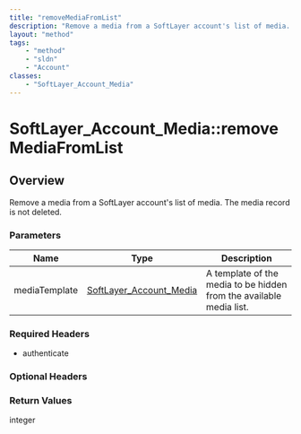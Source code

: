 ```yaml
---
title: "removeMediaFromList"
description: "Remove a media from a SoftLayer account's list of media. The media record is not deleted."
layout: "method"
tags:
    - "method"
    - "sldn"
    - "Account"
classes:
    - "SoftLayer_Account_Media"
---
```

# SoftLayer_Account_Media::removeMediaFromList
## Overview 
Remove a media from a SoftLayer account's list of media. The media record is not deleted. 

### Parameters 
|Name | Type | Description |
| --- | --- | --- |
|mediaTemplate| <a href='/reference/datatypes/SoftLayer_Account_Media'>SoftLayer_Account_Media </a>| A template of the media to be hidden from the available media list.|


### Required Headers
* authenticate

### Optional Headers

### Return Values
integer
